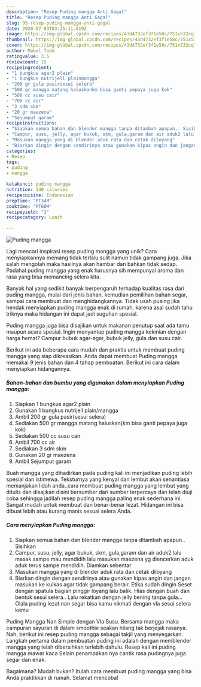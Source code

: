 ```yaml
---
description: "Resep Puding mangga Anti Gagal"
title: "Resep Puding mangga Anti Gagal"
slug: 95-resep-puding-mangga-anti-gagal
date: 2020-07-03T03:35:11.019Z
image: https://img-global.cpcdn.com/recipes/43d4732ef3f1e58c/751x532cq70/puding-mangga-foto-resep-utama.jpg
thumbnail: https://img-global.cpcdn.com/recipes/43d4732ef3f1e58c/751x532cq70/puding-mangga-foto-resep-utama.jpg
cover: https://img-global.cpcdn.com/recipes/43d4732ef3f1e58c/751x532cq70/puding-mangga-foto-resep-utama.jpg
author: Mabel Todd
ratingvalue: 3.5
reviewcount: 15
recipeingredient:
- "1 bungkus agar2 plain"
- "1 bungkus nutrijell plainmangga"
- "200 gr gula pasirsesui selera"
- "500 gr mangga matang haluskankm bisa ganti pepaya juga kok"
- "500 cc susu cair"
- "700 cc air"
- "3 sdm skm"
- "20 gr maezena"
- "Sejumput garam"
recipeinstructions:
- "Siapkan semua bahan dan blender mangga tanpa ditambah apapun.. Sisihkan"
- "Campur, susu, jelly, agar bukuk, skm, gula,garam dan air aduk2 lalu masak sampe mau mendidih lalu masukan maezena yg diencerkan aduk aduk terus sampe mendidih. Diamkan sebentar"
- "Masukan mangga yang di blender aduk rata dan cetak diloyang"
- "Biarkan dingin dengan sendirinya atau gunakan kipas angin dan jangan masukan ke kulkas agar tidak gampang berair. Etika sudah dingin Seset dengan spatula bagian pinggir loyang lalu balik. Hias dengan buah dan bentuk sesui selera.. Lalu rekatkan dengan jelly bening tanpa gula... Olala puding lezat nan segar bisa kamu nikmati dengan vla sesui selera kamu"
categories:
- Resep
tags:
- puding
- mangga

katakunci: puding mangga 
nutrition: 140 calories
recipecuisine: Indonesian
preptime: "PT34M"
cooktime: "PT60M"
recipeyield: "1"
recipecategory: Lunch

---
```



![Puding mangga](https://img-global.cpcdn.com/recipes/43d4732ef3f1e58c/751x532cq70/puding-mangga-foto-resep-utama.jpg)

Lagi mencari inspirasi resep puding mangga yang unik? Cara menyiapkannya memang tidak terlalu sulit namun tidak gampang juga. Jika salah mengolah maka hasilnya akan hambar dan bahkan tidak sedap. Padahal puding mangga yang enak harusnya sih mempunyai aroma dan rasa yang bisa memancing selera kita.

Banyak hal yang sedikit banyak berpengaruh terhadap kualitas rasa dari puding mangga, mulai dari jenis bahan, kemudian pemilihan bahan segar, sampai cara membuat dan menghidangkannya. Tidak usah pusing jika hendak menyiapkan puding mangga enak di rumah, karena asal sudah tahu triknya maka hidangan ini dapat jadi suguhan spesial.

Puding mangga juga bisa disajikan untuk makanan penutup saat ada tamu maupun acara spesial. Ingin menyantap puding mangga kekinian dengan harga hemat? Campur bubuk agar-agar, bubuk jelly, gula dan susu cair.


Berikut ini ada beberapa cara mudah dan praktis untuk membuat puding mangga yang siap dikreasikan. Anda dapat membuat Puding mangga memakai 9 jenis bahan dan 4 tahap pembuatan. Berikut ini cara dalam menyiapkan hidangannya.

<!--inarticleads1-->

##### Bahan-bahan dan bumbu yang digunakan dalam menyiapkan Puding mangga:

1. Siapkan 1 bungkus agar2 plain
1. Gunakan 1 bungkus nutrijell plain/mangga
1. Ambil 200 gr gula pasir(sesui selera)
1. Sediakan 500 gr mangga matang haluskan(km bisa ganti pepaya juga kok)
1. Sediakan 500 cc susu cair
1. Ambil 700 cc air
1. Sediakan 3 sdm skm
1. Gunakan 20 gr maezena
1. Ambil Sejumput garam


Buah mangga yang dihadirkan pada puding kali ini menjadikan puding lebih spesial dan istimewa. Teksturnya yang kenyal dan lembut akan senantiasa memanjakan lidah anda..cara membuat puding mangga yang lembut yang ditulis dan disajikan disini bersumber dari sumber terpercaya dan telah diuji coba sehingga jadilah resep puding mangga paling enak sederhana ini. Sangat mudah untuk membuat dan benar-benar lezat. Hidangan ini bisa dibuat lebih atau kurang manis sesuai selera Anda. 

<!--inarticleads2-->

##### Cara menyiapkan Puding mangga:

1. Siapkan semua bahan dan blender mangga tanpa ditambah apapun.. Sisihkan
1. Campur, susu, jelly, agar bukuk, skm, gula,garam dan air aduk2 lalu masak sampe mau mendidih lalu masukan maezena yg diencerkan aduk aduk terus sampe mendidih. Diamkan sebentar
1. Masukan mangga yang di blender aduk rata dan cetak diloyang
1. Biarkan dingin dengan sendirinya atau gunakan kipas angin dan jangan masukan ke kulkas agar tidak gampang berair. Etika sudah dingin Seset dengan spatula bagian pinggir loyang lalu balik. Hias dengan buah dan bentuk sesui selera.. Lalu rekatkan dengan jelly bening tanpa gula... Olala puding lezat nan segar bisa kamu nikmati dengan vla sesui selera kamu


Puding Mangga Nan Simple dengan Vla Susu. Bersama mangga maka campuran sayuran di dalam smoothie seakan hilang tak berjejak rasanya. Nah, berikut ini resep puding mangga sebagai takjil yang menyegarkan. Langkah pertama dalam pembuatan puding ini adalah dengan memblender mangga yang telah dibersihkan terlebih dahulu. Resep kali ini puding mangga mawar kaca Selain penampakan nya cantik rasa pudingnya juga segar dan enak. 

Bagaimana? Mudah bukan? Itulah cara membuat puding mangga yang bisa Anda praktikkan di rumah. Selamat mencoba!
